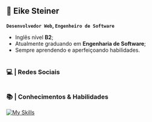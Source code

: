 ## 🚀  Eike Steiner

**`Desenvolvedor Web`, `Engenheiro de Software`**

- Inglês nível **B2**;
- Atualmente graduando em **Engenharia de Software**;
- Sempre aprendendo e aperfeiçoando habilidades.
#

### 💻 | Redes Sociais



#

### 📚 | Conhecimentos & Habilidades

[![My Skills](https://skillicons.dev/icons?i=html,css)]()

#

<!--
**eikesteiner/eikesteiner** is a ✨ _special_ ✨ repository because its `README.md` (this file) appears on your GitHub profile.

Here are some ideas to get you started:

- 🔭 I’m currently working on ...
- 🌱 I’m currently learning ...
- 👯 I’m looking to collaborate on ...
- 🤔 I’m looking for help with ...
- 💬 Ask me about ...
- 📫 How to reach me: ...
- 😄 Pronouns: ...
- ⚡ Fun fact: ...
-->
